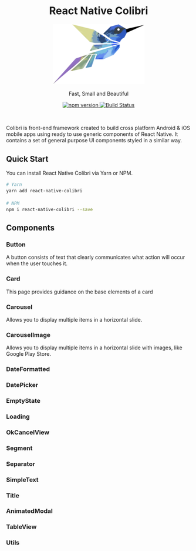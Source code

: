 <div align="center">
    <h1>React Native Colibri</h1>
    <img src="./docs/logo-sm.png" width="250" />
    <p align="center">
        Fast, Small and Beautiful
    </p>    
    <p>
        <a href="https://badge.fury.io/js/react-native-colibri">
            <img src="https://badge.fury.io/js/react-native-colibri.svg" alt="npm version">
        </a>
        <a href="https://travis-ci.org/nidorx/react-native-colibri">
            <img src="https://travis-ci.org/nidorx/react-native-colibri.svg?branch=master" alt="Build Status">
        </a>
    </p>
</div>

<br>

Colibri is front-end framework created to build cross platform Android & iOS mobile apps using ready to use generic components of React Native. It contains a set of general purpose UI components styled in a similar way.

## Quick Start

You can install React Native Colibri via Yarn or NPM.

```bash
# Yarn
yarn add react-native-colibri

# NPM
npm i react-native-colibri --save
```


## Components

### Button
A button consists of text that clearly communicates what action will occur when the user touches it.

### Card
This page provides guidance on the base elements of a card

### Carousel
Allows you to display multiple items in a horizontal slide.

### CarouselImage
Allows you to display multiple items in a horizontal slide with images, like Google Play Store.

### DateFormatted

### DatePicker

### EmptyState

### Loading

### OkCancelView

### Segment

### Separator

### SimpleText

### Title

### AnimatedModal

### TableView

### Utils
